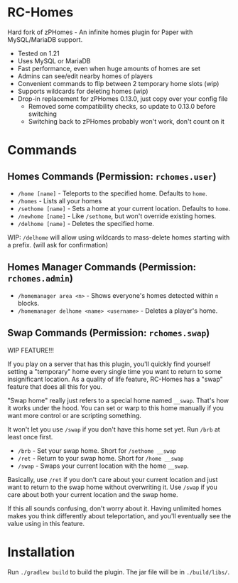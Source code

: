 # RC-Homes

Hard fork of zPHomes - An infinite homes plugin for Paper
with MySQL/MariaDB support.

- Tested on 1.21
- Uses MySQL or MariaDB
- Fast performance, even when huge amounts of homes are set
- Admins can see/edit nearby homes of players
- Convenient commands to flip between 2 temporary home slots (wip)
- Supports wildcards for deleting homes (wip)
- Drop-in replacement for zPHomes 0.13.0, just copy over your config file
  - Removed some compatibility checks, so update to 0.13.0 before switching
  - Switching back to zPHomes probably won't work, don't count on it

# Commands

## Homes Commands (Permission: `rchomes.user`)

- `/home [name]` - Teleports to the specified home. Defaults to `home`.
- `/homes` - Lists all your homes
- `/sethome [name]` - Sets a home at your current location. Defaults to `home`.
- `/newhome [name]` - Like `/sethome`, but won't override existing homes.
- `/delhome [name]` - Deletes the specified home.

WIP: `/delhome` will allow using wildcards to mass-delete homes starting
with a prefix. (will ask for confirmation)

## Homes Manager Commands (Permission: `rchomes.admin`)

- `/homemanager area <n>` - Shows everyone's homes detected within `n` blocks.
- `/homemanager delhome <name> <username>` - Deletes a player's home.

## Swap Commands (Permission: `rchomes.swap`)

WIP FEATURE!!!

If you play on a server that has this plugin, you'll quickly find
yourself setting a "temporary" home every single time you want to
return to some insignificant location. As a quality of life feature,
RC-Homes has a "swap" feature that does all this for you.

"Swap home" really just refers to a special home named `__swap`.
That's how it works under the hood. You can set or warp to this home
manually if you want more control or are scripting something.

It won't let you use `/swap` if you don't have this home set yet.
Run `/brb` at least once first.

- `/brb` - Set your swap home. Short for `/sethome __swap`
- `/ret` - Return to your swap home. Short for `/home __swap`
- `/swap` - Swaps your current location with the home `__swap`.

Basically, use `/ret` if you don't care about your current location and
just want to return to the swap home without overwriting it. Use `/swap`
if you care about both your current location and the swap home.

If this all sounds confusing, don't worry about it. Having unlimited
homes makes you think differently about teleportation, and you'll
eventually see the value using in this feature.

# Installation

Run `./gradlew build` to build the plugin. The jar file will be in `./build/libs/`.
